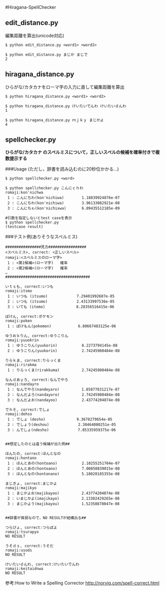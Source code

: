#Hiragana-SpellChecker

## edit_distance.py

編集距離を算出(unicode対応)

```
$ python edit_distance.py <word1> <word2>
```

```
$ python edit_distance.py まじか まじで
2
```

## hiragana_distance.py
ひらがな/カタカナをローマ字の入力に直して編集距離を算出

```
$ python hiragana_distance.py <word1> <word2>
```

```
$ python hiragana_distance.py けいたいでんわ けいたいｄんわ
1

$ python hiragana_distance.py ｍｊｋｙ まじかよ
4
```

## spellchecker.py
**ひらがな/カタカナ のスペルミスについて，正しいスペルの候補を確率付きで複数提示する**

###Usage (ただし，辞書を読み込むのに20秒位かかる…)

```
$ python spellchecker.py <word>

$ python spellchecker.py こんにｃｈわ
romaji:kon'nichwa
 1 : こんにちわ(kon'nichiwa)        1.18839924876e-07
 2 : こんにちわ(kon'nichiwa)        3.96133082921e-08
 3 : こんにちゎ(kon'nichixwa)       6.09435512185e-09

#引数を指定しないとtest caseを表示
$ python spellchecker.py
(testcase result)

```

###テスト例(ありそうなスペルミス)

```
################見方#################
<スペルミス>, correct: <正しいスペル>
romaji:<スペルミスのローマ字>
 1 : <第1候補>(ローマ字)	確率
 2 : <第2候補>(ローマ字)	確率
…
######################################

いｔｓも, correct:いつも
romaji:itsmo
 1 : いつも (itsumo)             7.29401992607e-05
 2 : いつも (itsumo)             2.43133997536e-05
 3 : いても (itemo)              8.28356516415e-06

ぽけん, correct:ポケモン
romaji:poken
 1 : ぽけもん(pokemon)            6.80667483125e-06

ゆうおｋりん, correct:ゆうこりん
romaji:yuuokrin
 1 : ゆうこりん(yuukorin)           8.2273794145e-08
 2 : ゆうこりん(yuukorin)           2.74245980484e-08

りらｋま, correct:りらっくま
romaji:rirakma
 1 : りらっくま(rirakkuma)          2.74245980484e-08

なんｄあｙろ, correct:なんでやろ
romaji:nandayro
 1 : なんでやろ(nandeyaro)          1.85877831217e-07
 2 : なんだよろ(nandayoro)          2.74245980484e-08
 3 : なんだよお(nandayoo)           2.43774204874e-08

でｈそ, correct:でしょ
romaji:dehso
 1 : でしょ (desho)              9.3678279654e-05
 2 : でしょう(deshou)             2.30464080251e-05
 3 : んでしょ(ndesho)             7.85335959375e-06


##想定したのとは違う候補が出た例##

ほんたの, correct:ほんとなの
romaji:hontano
 1 : ほんとあの(hontoano)           2.10255251704e-07
 2 : ほんとあの(hontoano)           7.00850839015e-08
 3 : ほんとなの(hontonano)          5.18020185355e-08

まじきょ, correct:まじかよ
romaji:majikyo
 1 : まじかよお(majikayoo)          2.43774204874e-08
 2 : いまじかよ(imajikayo)          2.13302429265e-08
 3 : まじかよう(majikayou)          1.52358878047e-08


##辞書が貧弱なので，NO RESULTが結構出る##

つらぴょ, correct:つらぽよ
romaji:tsurapyo
NO RESULT

うそｄｓ, correct:うそだ
romaji:usods
NO RESULT

けいたいｄんわ, correct:けいたいでんわ
romaji:keitaidnwa
NO RESULT

```

参考:How to Write a Spelling Corrector
http://norvig.com/spell-correct.html

